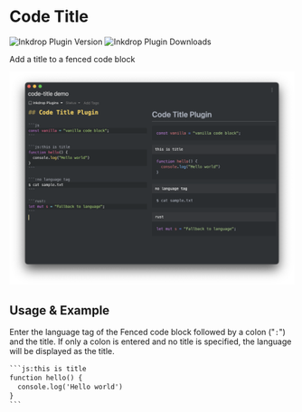 # Code Title

![Inkdrop Plugin Version](https://inkdrop-plugin-badge.vercel.app/api/version/code-title?style=flat)
![Inkdrop Plugin Downloads](https://inkdrop-plugin-badge.vercel.app/api/downloads/code-title?style=flat)

Add a title to a fenced code block

![code-title sample](./img/sample.png)

## Usage & Example

Enter the language tag of the Fenced code block followed by a colon ("`:`") and the title.
If only a colon is entered and no title is specified, the language will be displayed as the title.

````
```js:this is title
function hello() {
  console.log('Hello world')
}
```
````
